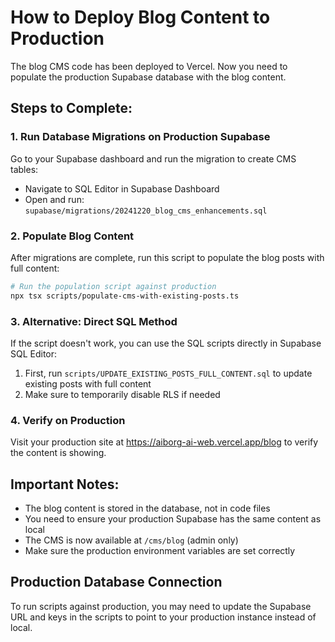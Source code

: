 # How to Deploy Blog Content to Production

The blog CMS code has been deployed to Vercel. Now you need to populate the production Supabase database with the blog content.

## Steps to Complete:

### 1. Run Database Migrations on Production Supabase

Go to your Supabase dashboard and run the migration to create CMS tables:
- Navigate to SQL Editor in Supabase Dashboard
- Open and run: `supabase/migrations/20241220_blog_cms_enhancements.sql`

### 2. Populate Blog Content

After migrations are complete, run this script to populate the blog posts with full content:

```bash
# Run the population script against production
npx tsx scripts/populate-cms-with-existing-posts.ts
```

### 3. Alternative: Direct SQL Method

If the script doesn't work, you can use the SQL scripts directly in Supabase SQL Editor:

1. First, run `scripts/UPDATE_EXISTING_POSTS_FULL_CONTENT.sql` to update existing posts with full content
2. Make sure to temporarily disable RLS if needed

### 4. Verify on Production

Visit your production site at https://aiborg-ai-web.vercel.app/blog to verify the content is showing.

## Important Notes:

- The blog content is stored in the database, not in code files
- You need to ensure your production Supabase has the same content as local
- The CMS is now available at `/cms/blog` (admin only)
- Make sure the production environment variables are set correctly

## Production Database Connection

To run scripts against production, you may need to update the Supabase URL and keys in the scripts to point to your production instance instead of local.